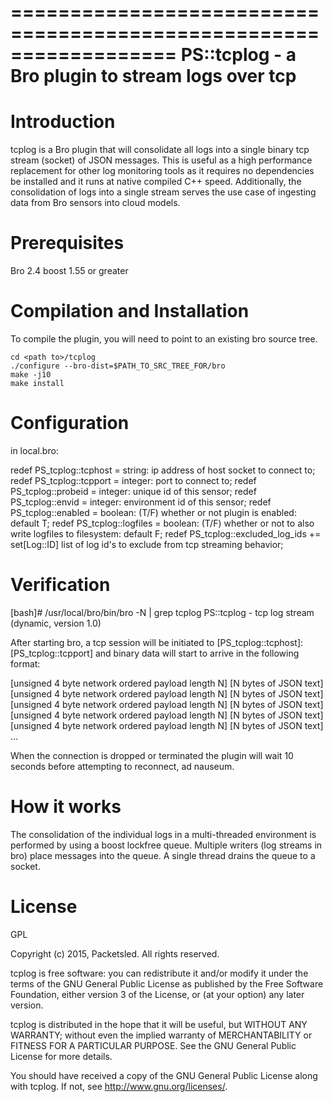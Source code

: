 ==================================================================
PS::tcplog - a Bro plugin to stream logs over tcp
==================================================================

Introduction
=================================
tcplog is a Bro plugin that will consolidate all logs into a single binary tcp stream (socket) of JSON messages. This is
useful as a high performance replacement for other log monitoring tools as it requires no dependencies be installed and
it runs at native compiled C++ speed. Additionally, the consolidation of logs into a single stream serves the use case
of ingesting data from Bro sensors into cloud models.


Prerequisites
=================================
Bro 2.4
boost 1.55 or greater

Compilation and Installation
=================================
To compile the plugin, you will need to point to an existing bro source tree.

    cd <path to>/tcplog
    ./configure --bro-dist=$PATH_TO_SRC_TREE_FOR/bro
    make -j10
    make install

Configuration
=================================
in local.bro:

redef PS_tcplog::tcphost = string: ip address of host socket to connect to;
redef PS_tcplog::tcpport = integer: port to connect to;
redef PS_tcplog::probeid = integer: unique id of this sensor;
redef PS_tcplog::envid = integer: environment id of this sensor;
redef PS_tcplog::enabled = boolean: (T/F) whether or not plugin is enabled: default T;
redef PS_tcplog::logfiles = boolean: (T/F) whether or not to also write logfiles to filesystem: default F;
redef PS_tcplog::excluded_log_ids += set[Log::ID] list of log id's to exclude from tcp streaming behavior;

Verification
=================================
[bash]# /usr/local/bro/bin/bro -N | grep tcplog
PS::tcplog - tcp log stream (dynamic, version 1.0)

After starting bro, a tcp session will be initiated to [PS_tcplog::tcphost]:[PS_tcplog::tcpport] and binary data will
start to arrive in the following format:

[unsigned 4 byte network ordered payload length N]
[N bytes of JSON text]
[unsigned 4 byte network ordered payload length N]
[N bytes of JSON text]
[unsigned 4 byte network ordered payload length N]
[N bytes of JSON text]
[unsigned 4 byte network ordered payload length N]
[N bytes of JSON text]
[unsigned 4 byte network ordered payload length N]
[N bytes of JSON text]
...

When the connection is dropped or terminated the plugin will wait 10 seconds before attempting to reconnect, ad nauseum.


How it works
=================================
The consolidation of the individual logs in a multi-threaded environment is performed by using a boost lockfree queue.
Multiple writers (log streams in bro) place messages into the queue. A single thread drains the queue to a socket.

License
=================================
GPL

Copyright (c) 2015, Packetsled. All rights reserved.

tcplog is free software: you can redistribute it and/or modify
it under the terms of the GNU General Public License as published by
the Free Software Foundation, either version 3 of the License, or
(at your option) any later version.

tcplog is distributed in the hope that it will be useful,
but WITHOUT ANY WARRANTY; without even the implied warranty of
MERCHANTABILITY or FITNESS FOR A PARTICULAR PURPOSE.  See the
GNU General Public License for more details.

You should have received a copy of the GNU General Public License
along with tcplog.  If not, see <http://www.gnu.org/licenses/>.